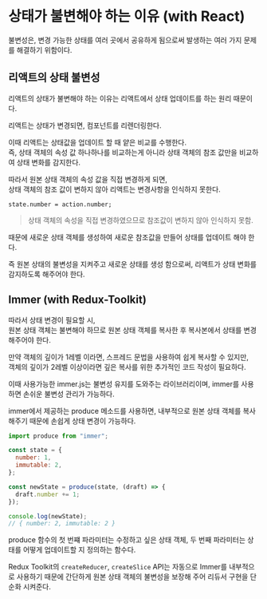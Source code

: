 # 상태가 불변해야 하는 이유 (with React)

불변성은, 변경 가능한 상태를 여러 곳에서 공유하게 됨으로써 발생하는 여러 가지 문제를 해결하기 위함이다.

## 리액트의 상태 불변성

리액트의 상태가 불변해야 하는 이유는 리액트에서 상태 업데이트를 하는 원리 때문이다.

리액트는 상태가 변경되면, 컴포넌트를 리렌더링한다.

이때 리액트는 상태값을 업데이트 할 때 얕은 비교를 수행한다.  
즉, 상태 객체의 속성 값 하나하나를 비교하는게 아니라 상태 객체의 참조 값만을 비교하여 상태 변화를 감지한다.

따라서 원본 상태 객체의 속성 값을 직접 변경하게 되면,  
상태 객체의 참조 값이 변하지 않아 리액트는 변경사항을 인식하지 못한다.

`state.number = action.number;`

> 상태 객체의 속성을 직접 변경하였으므로 참조값이 변하지 않아 인식하지 못함.

때문에 새로운 상태 객체를 생성하여 새로운 참조값을 만들어 상태를 업데이트 해야 한다.

즉 원본 상태의 불변성을 지켜주고 새로운 상태를 생성 함으로써, 리액트가 상태 변화를 감지하도록 해주어야 한다.

## Immer (with Redux-Toolkit)

따라서 상태 변경이 필요할 시,  
원본 상태 객체는 불변해야 하므로 원본 상태 객체를 복사한 후 복사본에서 상태를 변경해주어야 한다.

만약 객체의 깊이가 1레벨 이라면, 스프레드 문법을 사용하여 쉽게 복사할 수 있지만,  
객체의 깊이가 2레벨 이상이라면 깊은 복사를 위한 추가적인 코드 작성이 필요하다.

이때 사용가능한 immer.js는 불변성 유지를 도와주는 라이브러리이며, immer를 사용하면 손쉬운 불변성 관리가 가능하다.

immer에서 제공하는 produce 메소드를 사용하면, 내부적으로 원본 상태 객체를 복사해주기 때문에 손쉽게 상태 변경이 가능하다.

```javascript
import produce from "immer";

const state = {
  number: 1,
  immutable: 2,
};

const newState = produce(state, (draft) => {
  draft.number += 1;
});

console.log(newState);
// { number: 2, immutable: 2 }
```

produce 함수의 첫 번쨰 파라미터는 수정하고 싶은 상태 객체, 두 번째 파라미터는 상태를 어떻게 업데이트할 지 정의하는 함수다.

Redux Toolkit의 `createReducer`, `createSlice` API는 자동으로 Immer를 내부적으로 사용하기 때문에 간단하게 원본 상태 객체의 불변성을 보장해 주어 리듀서 구현을 단순화 시켜준다.
